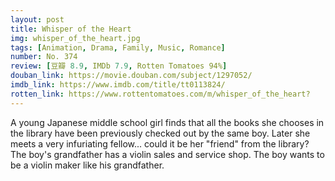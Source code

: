 ```yaml
---
layout: post 
title: Whisper of the Heart
img: whisper_of_the_heart.jpg
tags: [Animation, Drama, Family, Music, Romance]
number: No. 374
review: [豆瓣 8.9, IMDb 7.9, Rotten Tomatoes 94%]
douban_link: https://movie.douban.com/subject/1297052/
imdb_link: https://www.imdb.com/title/tt0113824/
rotten_link: https://www.rottentomatoes.com/m/whisper_of_the_heart?
---
```


A young Japanese middle school girl finds that all the books she chooses in the library have been previously checked out by the same boy. Later she meets a very infuriating fellow... could it be her "friend" from the library? The boy's grandfather has a violin sales and service shop. The boy wants to be a violin maker like his grandfather.